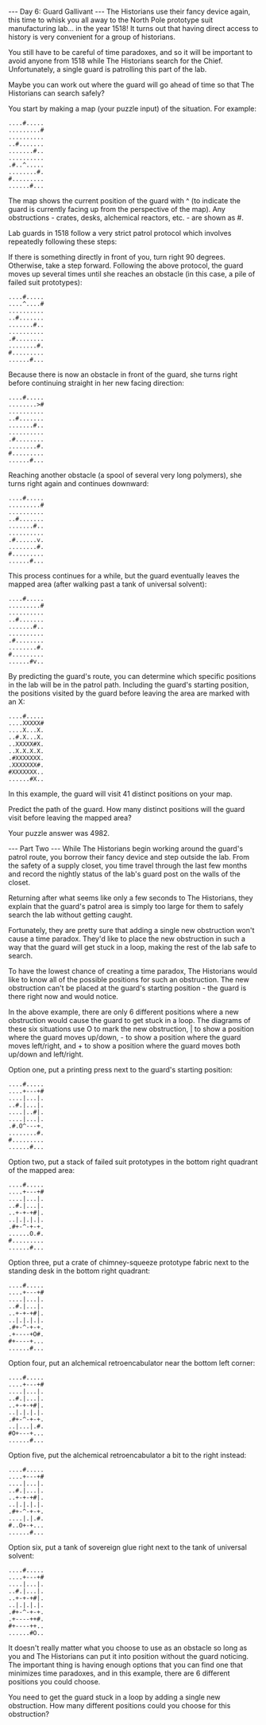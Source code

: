--- Day 6: Guard Gallivant ---
The Historians use their fancy device again, this time to whisk you all away to the North Pole prototype suit manufacturing lab... in the year 1518! It turns out that having direct access to history is very convenient for a group of historians.

You still have to be careful of time paradoxes, and so it will be important to avoid anyone from 1518 while The Historians search for the Chief. Unfortunately, a single guard is patrolling this part of the lab.

Maybe you can work out where the guard will go ahead of time so that The Historians can search safely?

You start by making a map (your puzzle input) of the situation. For example:
```
....#.....
.........#
..........
..#.......
.......#..
..........
.#..^.....
........#.
#.........
......#...
```
The map shows the current position of the guard with ^ (to indicate the guard is currently facing up from the perspective of the map). Any obstructions - crates, desks, alchemical reactors, etc. - are shown as #.

Lab guards in 1518 follow a very strict patrol protocol which involves repeatedly following these steps:

If there is something directly in front of you, turn right 90 degrees.
Otherwise, take a step forward.
Following the above protocol, the guard moves up several times until she reaches an obstacle (in this case, a pile of failed suit prototypes):
```
....#.....
....^....#
..........
..#.......
.......#..
..........
.#........
........#.
#.........
......#...
```

Because there is now an obstacle in front of the guard, she turns right before continuing straight in her new facing direction:
```
....#.....
........>#
..........
..#.......
.......#..
..........
.#........
........#.
#.........
......#...
```

Reaching another obstacle (a spool of several very long polymers), she turns right again and continues downward:
```
....#.....
.........#
..........
..#.......
.......#..
..........
.#......v.
........#.
#.........
......#...
```

This process continues for a while, but the guard eventually leaves the mapped area (after walking past a tank of universal solvent):
```
....#.....
.........#
..........
..#.......
.......#..
..........
.#........
........#.
#.........
......#v..
```

By predicting the guard's route, you can determine which specific positions in the lab will be in the patrol path. Including the guard's starting position, the positions visited by the guard before leaving the area are marked with an X:
```
....#.....
....XXXXX#
....X...X.
..#.X...X.
..XXXXX#X.
..X.X.X.X.
.#XXXXXXX.
.XXXXXXX#.
#XXXXXXX..
......#X..
```
In this example, the guard will visit 41 distinct positions on your map.

Predict the path of the guard. How many distinct positions will the guard visit before leaving the mapped area?

Your puzzle answer was 4982.

--- Part Two ---
While The Historians begin working around the guard's patrol route, you borrow their fancy device and step outside the lab. From the safety of a supply closet, you time travel through the last few months and record the nightly status of the lab's guard post on the walls of the closet.

Returning after what seems like only a few seconds to The Historians, they explain that the guard's patrol area is simply too large for them to safely search the lab without getting caught.

Fortunately, they are pretty sure that adding a single new obstruction won't cause a time paradox. They'd like to place the new obstruction in such a way that the guard will get stuck in a loop, making the rest of the lab safe to search.

To have the lowest chance of creating a time paradox, The Historians would like to know all of the possible positions for such an obstruction. The new obstruction can't be placed at the guard's starting position - the guard is there right now and would notice.

In the above example, there are only 6 different positions where a new obstruction would cause the guard to get stuck in a loop. The diagrams of these six situations use O to mark the new obstruction, | to show a position where the guard moves up/down, - to show a position where the guard moves left/right, and + to show a position where the guard moves both up/down and left/right.

Option one, put a printing press next to the guard's starting position:
```
....#.....
....+---+#
....|...|.
..#.|...|.
....|..#|.
....|...|.
.#.O^---+.
........#.
#.........
......#...
```

Option two, put a stack of failed suit prototypes in the bottom right quadrant of the mapped area:

```
....#.....
....+---+#
....|...|.
..#.|...|.
..+-+-+#|.
..|.|.|.|.
.#+-^-+-+.
......O.#.
#.........
......#...
```

Option three, put a crate of chimney-squeeze prototype fabric next to the standing desk in the bottom right quadrant:
```
....#.....
....+---+#
....|...|.
..#.|...|.
..+-+-+#|.
..|.|.|.|.
.#+-^-+-+.
.+----+O#.
#+----+...
......#...
```
Option four, put an alchemical retroencabulator near the bottom left corner:
```
....#.....
....+---+#
....|...|.
..#.|...|.
..+-+-+#|.
..|.|.|.|.
.#+-^-+-+.
..|...|.#.
#O+---+...
......#...
```
Option five, put the alchemical retroencabulator a bit to the right instead:

```
....#.....
....+---+#
....|...|.
..#.|...|.
..+-+-+#|.
..|.|.|.|.
.#+-^-+-+.
....|.|.#.
#..O+-+...
......#...
```
Option six, put a tank of sovereign glue right next to the tank of universal solvent:
```
....#.....
....+---+#
....|...|.
..#.|...|.
..+-+-+#|.
..|.|.|.|.
.#+-^-+-+.
.+----++#.
#+----++..
......#O..
```

It doesn't really matter what you choose to use as an obstacle so long as you and The Historians can put it into position without the guard noticing. The important thing is having enough options that you can find one that minimizes time paradoxes, and in this example, there are 6 different positions you could choose.

You need to get the guard stuck in a loop by adding a single new obstruction. How many different positions could you choose for this obstruction?